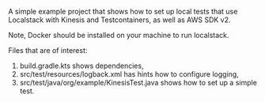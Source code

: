 A simple example project that shows how to set up local tests that use 
Localstack with Kinesis and Testcontainers, as well as AWS SDK v2.

Note, Docker should be installed on your machine to run localstack.

Files that are of interest:
1) build.gradle.kts shows dependencies,
2) src/test/resources/logback.xml has hints how to configure logging,
3) src/test/java/org/example/KinesisTest.java shows how to set up a simple test.
